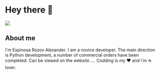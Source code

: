 

# Hey there :wave:

<img src="https://www.findmetechie.com/wp-content/uploads/2019/10/hiring-python-developers.jpg">

## About me

I'm Espinosa Rozov Alexander. I am a novice developer. The main direction is Python development, a number of commercial orders have been completed. Can be viewed on the website .... Codding is my :heart: and i'm :coffee: lover. 








